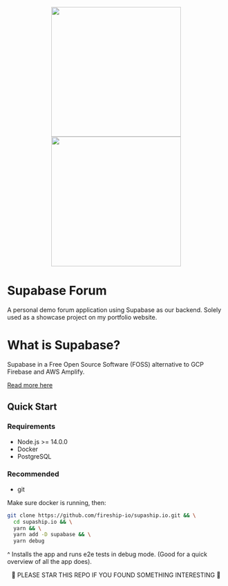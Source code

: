 <p align="center">
<img width="300" src="https://user-images.githubusercontent.com/9976294/205456753-ce61c188-d58f-413c-9aee-ce7de23b71d5.svg#gh-light-mode-only">
<img width="300" src="https://user-images.githubusercontent.com/9976294/205456801-9b38c496-f8f8-4fd9-92bf-4dcc12302806.svg#gh-dark-mode-only">
</p>

# Supabase Forum

A personal demo forum application using Supabase as our backend. Solely used  as a showcase project on my portfolio website.

# What is Supabase?

Supabase in a Free Open Source Software (FOSS) alternative to GCP Firebase and AWS Amplify.

[Read more here](https://supabase.com/)

## Quick Start

### Requirements
* Node.js >= 14.0.0 
* Docker 
* PostgreSQL

### Recommended
* git


Make sure docker is running, then:

```bash
git clone https://github.com/fireship-io/supaship.io.git && \
  cd supaship.io && \
  yarn && \
  yarn add -D supabase && \
  yarn debug
```
^ Installs the app and runs e2e tests in debug mode. (Good for a quick overview of all the app does).

<p align="center">
🌟 PLEASE STAR THIS REPO IF YOU FOUND SOMETHING INTERESTING 🌟
</p>